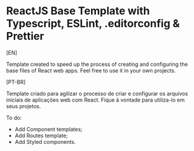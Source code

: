 # ReactJS Base Template with Typescript, ESLint, .editorconfig & Prettier

[EN]

Template created to speed up the process of creating and configuring the base
files of React web apps. Feel free to use it in your own projects.

[PT-BR]

Template criado para agilizar o processo de criar e configurar os arquivos
iniciais de aplicações web com React. Fique à vontade para utiliza-lo em seus
projetos.

To do:

- Add Component templates;
- Add Routes template;
- Add Styled components.
